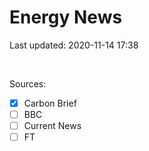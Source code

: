 # Energy News

Last updated: 2020-11-14 17:38

<br>

Sources:
- [x] Carbon Brief
- [ ] BBC 
- [ ] Current News
- [ ] FT